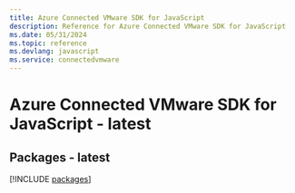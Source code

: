 ```yaml
---
title: Azure Connected VMware SDK for JavaScript
description: Reference for Azure Connected VMware SDK for JavaScript
ms.date: 05/31/2024
ms.topic: reference
ms.devlang: javascript
ms.service: connectedvmware
---
```

# Azure Connected VMware SDK for JavaScript - latest
## Packages - latest
[!INCLUDE [packages](connected-vmware-index.md)]